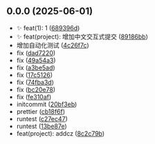 ## 0.0.0 (2025-06-01)

* :sparkles: feat(1): 1 ([689396d](https://github.com/CNLHB/vue2-vite-demo/commit/689396d))
* :sparkles: feat(project): 增加中文交互式提交 ([89186bb](https://github.com/CNLHB/vue2-vite-demo/commit/89186bb))
* 增加自动化测试 ([4c26f7c](https://github.com/CNLHB/vue2-vite-demo/commit/4c26f7c))
* fix ([dad7220](https://github.com/CNLHB/vue2-vite-demo/commit/dad7220))
* fix ([49a54a3](https://github.com/CNLHB/vue2-vite-demo/commit/49a54a3))
* fix ([a3be5ad](https://github.com/CNLHB/vue2-vite-demo/commit/a3be5ad))
* fix ([17c5126](https://github.com/CNLHB/vue2-vite-demo/commit/17c5126))
* fix ([74fba3d](https://github.com/CNLHB/vue2-vite-demo/commit/74fba3d))
* fix ([bc20e78](https://github.com/CNLHB/vue2-vite-demo/commit/bc20e78))
* fix ([fe310af](https://github.com/CNLHB/vue2-vite-demo/commit/fe310af))
* initcommit ([20bf3eb](https://github.com/CNLHB/vue2-vite-demo/commit/20bf3eb))
* prettier ([cb18f6f](https://github.com/CNLHB/vue2-vite-demo/commit/cb18f6f))
* runtest ([c27ec47](https://github.com/CNLHB/vue2-vite-demo/commit/c27ec47))
* runtest ([13be87e](https://github.com/CNLHB/vue2-vite-demo/commit/13be87e))
* feat(project): addcz ([8c2c79b](https://github.com/CNLHB/vue2-vite-demo/commit/8c2c79b))



